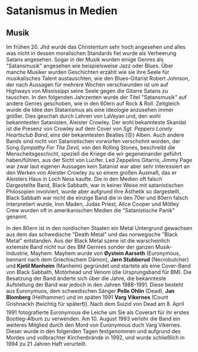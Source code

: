 # Satanismus in Medien
## Musik
Im frühen 20. Jhd wurde das Christentum sehr hoch angesehen und alles was nicht in dessen moralischen Standards fiel wurde als Verheerung Satans angesehen. Sogar in der Musik wurden einige Genres als "Satansmusik" angesehen wie beispielsweise Jazz oder Blues. Über manche Musiker wurden Geschichten erzählt wie sie ihre Seele für musikalisches Talent austauschten, wie den Blues-Gitarist Robert Johnson, der nach Aussagen für mehrere Wochen verschwunden ist um auf Highways von Mississippi seine Seele gegen die Gitarre Satans zu tauschen.
In den folgenden Jahrzenten wurde der Titel "Satansmusik" auf andere Genres geschoben, wie in den 60ern auf Rock & Roll. Zeitgleich wurde die Idee den Statanismus als eine Ideologie anzusehen immer größer. Dies geschah durch Lehren von LaVeyan und, den wohl bekanntesten Satanisten, Aleister Crowley.
Der wohl bekannteste Skandal ist die Presenz von Crowley auf dem Cover von *Sgt. Peppers Lonely Heartsclub Band*, eins der bekanntesten Beatles (😠) Alben.
Auch andere Bands sind nicht von Satanistischen vorwürfen verschohnt worden, der Song *Sympathy For The Devil*, von den Rolling Stones, beschreibt die Menscheitsgeschicht, speziell die Kriege die wir gegeneinander geführt haben/führen, aus der Sicht von Lucifer. Led Zeppelins Gitarris, Jimmy Page war zwar laut eigenen Aussagen kein Satanist war aber sehr interessiert an den Werken von Aleister Crowley zu so einem großen Ausmaß, das er Aleisters Haus in Loch Ness kaufte. 
Die in den Medien oft falsch Dargestellte Band, Black Sabbath, war in keiner Weise mit satanistischen Philosopien involviert, wurde aber aufgrund ihre Ästhetik so dargestellt. Black Sabbath war nicht die einzige Band die in den 70er und 80ern falsch Interpretiert wurde, Iron Maden, Judas Priest, Alice Cooper und Mötley Crew wurden oft in amerikanischen Medien die "Satanistische Panik" genannt.

In den 80ern ist in den nordischen Staaten ein Metal Untergrund gewachsen aus dem das schwedische "Death Metal" und das norwegische "Black Metal" entstanden. Aus der Black Metal szene ist die warscheinlich extemste Band nicht nur des BM Gernres sonder der ganzen Musik-Industrie, Mayhem. Mayhem wurde von **Øystein Aarseth** (Euronymous, bennant nach dem Griechischem Dämon), **Jørn Stubberud** (Necrobutcher) und **Kjetil Manheim** (Manheim) gegründet und startete als eine Cover-Band von Black Sabbath, Motörhead und Venom (die Ursprungsband für BM). Die Besatzung der Band änderte sich über die Jahre, die bekannteste Aufstellung der Band war jedoch in den Jahren 1988-1991. Diese besteht aus Euronymuos, dem schwedischen Sänger **Pelle Ohlin** (Dead), **Jan Blomberg** (Hellhammer) und im späten 1991 **Varg Vikernes** (Count Grishnackh (❗wichtig für später❗)). Nach dem Suizid von Dead am 8. April 1991 fotografierte Euronymous die Leiche um Sie als Coverart für ihr erstes Bootleg-Album zu verwenden. 
Am 10. August 1993 verlohr die Band ein weiteres Mitglied durch den Mord von Euronymous duch Varg Vikernes. Dieser wurde in den folgenden Tagen festgenommen und aufgrund des Mordes und vollbrachter Kirchenbrände in 1992, und wurde schließlich in 1994 zu 21 Jahren Haft verurteilt. 

